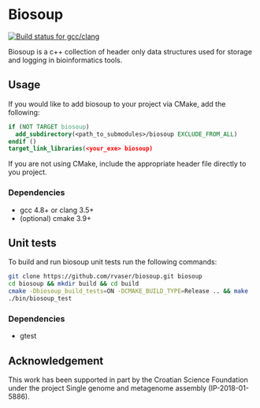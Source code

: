 # Biosoup

[![Build status for gcc/clang](https://travis-ci.org/rvaser/biosoup.svg?branch=master)](https://travis-ci.org/rvaser/biosoup)

Biosoup is a c++ collection of header only data structures used for storage and logging in bioinformatics tools.

## Usage

If you would like to add biosoup to your project via CMake, add the following:
```cmake
if (NOT TARGET biosoup)
  add_subdirectory(<path_to_submodules>/biosoup EXCLUDE_FROM_ALL)
endif ()
target_link_libraries(<your_exe> biosoup)
```

If you are not using CMake, include the appropriate header file directly to you project.

### Dependencies

- gcc 4.8+ or clang 3.5+
- (optional) cmake 3.9+

## Unit tests

To build and run biosoup unit tests run the following commands:

```bash
git clone https://github.com/rvaser/biosoup.git biosoup
cd biosoup && mkdir build && cd build
cmake -Dbiosoup_build_tests=ON -DCMAKE_BUILD_TYPE=Release .. && make
./bin/biosoup_test
```

### Dependencies
- gtest

## Acknowledgement

This work has been supported in part by the Croatian Science Foundation under the project Single genome and metagenome assembly (IP-2018-01-5886).
